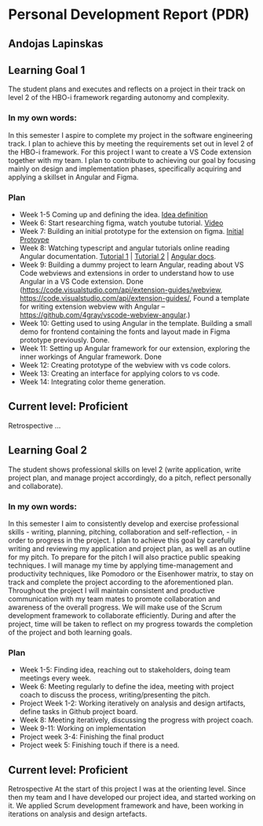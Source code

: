 # Personal Development Report (PDR)
## Andojas Lapinskas

## Learning Goal 1
The student plans and executes and reflects on a project in their track on level 2 of the HBO-i framework regarding autonomy and complexity.

### In my own words:
In this semester I aspire to complete my project in the software engineering track. I plan to achieve this by meeting the requirements set out in level 2 of the HBO-i framework. For this project I want to create a VS Code extension together with my team. I plan to contribute to achieving our goal by focusing mainly on design and implementation phases, specifically acquiring and applying a skillset in Angular and Figma. 

### Plan
- Week 1-5 Coming up and defining the idea.  [Idea definition](https://github.com/FontysVenlo/prj4-grouprepository-prj4s-01/blob/main/Project_charter-1.pdf)
- Week 6: Start researching figma, watch youtube tutorial. [Video](https://www.youtube.com/watch?v=D56hs0Twfco)
- Week 7: Building an initial prototype for the extension on figma. [Initial Protoype](https://www.figma.com/design/TWIaTsDs83z6vyhoZsRy0a/PRJ-4?node-id=49-306&t=AZbqMm3fQdiuQHeh-1)
- Week 8: Watching typescript and angular tutorials online reading Angular documentation. [Tutorial 1](https://www.youtube.com/watch?v=k5E2AVpwsko) | [Tutorial 2](https://www.youtube.com/watch?v=d56mG7DezGs) | [Angular docs](https://v17.angular.io/docs).
- Week 9: Building a dummy project to learn Angular, reading about VS Code webviews and extensions in order to understand how to use Angular in a VS Code extension. Done (https://code.visualstudio.com/api/extension-guides/webview, https://code.visualstudio.com/api/extension-guides/, Found a template for writing extension webview with Angular – https://github.com/4gray/vscode-webview-angular.)
- Week 10: Getting used to using Angular in the template. Building a small demo for frontend containing the fonts and layout made in Figma prototype previously. Done.
- Week 11: Setting up Angular framework for our extension, exploring the inner workings of Angular framework. Done
- Week 12: Creating prototype of the webview with vs code colors.
- Week 13: Creating an interface for applying colors to vs code.
- Week 14: Integrating color theme generation.

## Current level: Proficient 
Retrospective
…


## Learning Goal 2
The student shows professional skills on level 2 (write application, write project plan, and manage project accordingly, do a pitch, reflect personally and collaborate).

### In my own words:
In this semester I aim to consistently develop and exercise professional skills - writing, planning, pitching, collaboration and self-reflection, - in order to progress in the project. I plan to achieve this goal by carefully writing and reviewing my application and project plan, as well as an outline for my pitch. To prepare for the pitch I will also practice public speaking techniques. I will manage my time by applying time-management and productivity techniques, like Pomodoro or the Eisenhower matrix, to stay on track and complete the project according to the aforementioned plan. Throughout the project I will maintain consistent and productive communication with my team mates to promote collaboration and awareness of the overall progress. We will make use of the Scrum development framework to collaborate efficiently. During and after the project, time will be taken to reflect on my progress towards the completion of the project and both learning goals.

### Plan
- Week 1-5: Finding idea, reaching out to stakeholders, doing team meetings every week.
- Week 6: Meeting regularly to define the idea, meeting with project coach to discuss the process, writing/presenting the pitch.
- Project Week 1-2: Working iteratively on analysis and design artifacts, define tasks in Github project board.
- Week 8: Meeting iteratively, discussing the progress with project coach.
- Week 9-11: Working on implementation
- Project week 3-4: Finishing the final product
- Project week 5: Finishing touch if there is a need.

## Current level: Proficient 
Retrospective
At the start of this project I was at the orienting level. Since then my team and I have developed our project idea, and started working on it. We applied Scrum development framework and have, been working in iterations on analysis and design artefacts.
